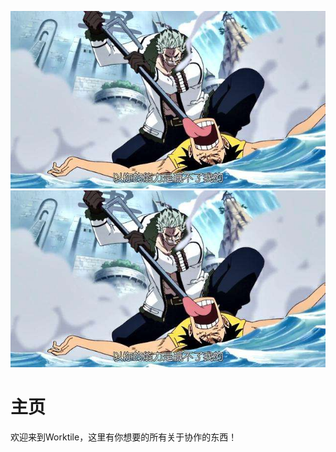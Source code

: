 ![Smoke](/uploads/smoke.jpg "Smoke")![斯摩格虐打路飞](/uploads/斯摩格虐打路飞.jpg "斯摩格虐打路飞")<!-- TITLE: 主页 -->
<!-- SUBTITLE: A quick summary of Home -->

# 主页
欢迎来到Worktile，这里有你想要的所有关于协作的东西！

